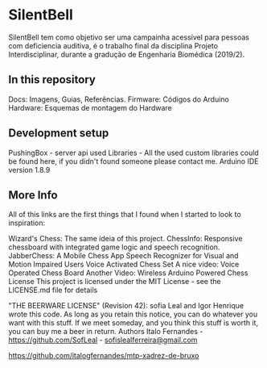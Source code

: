 # SilentBell


SilentBell tem como objetivo ser uma campainha acessível para pessoas com deficiencia auditiva, é o trabalho final da disciplina Projeto Interdisciplinar, durante a gradução de Engenharia Biomédica (2019/2).






## In this repository
Docs: Imagens, Guias, Referências.
Firmware: Códigos do Arduino
Hardware: Esquemas de montagem do Hardware


## Development setup
PushingBox - server api used
Libraries - All the used custom libraries could be found here, if you didn't found someone please contact me.
Arduino IDE version 1.8.9


## More Info
All of this links are the first things that I found when I started to look to inspiration:

Wizard's Chess: The same ideia of this project.
ChessInfo: Responsive chessboard with integrated game logic and speech recognition.
JabberChess: A Mobile Chess App Speech Recognizer for Visual and Motion Impaired Users
Voice Activated Chess Set
A nice video: Voice Operated Chess Board
Another Video: Wireless Arduino Powered Chess
License
This project is licensed under the MIT License - see the LICENSE.md file for details

"THE BEERWARE LICENSE" (Revision 42):
sofia Leal and Igor Henrique wrote this code. As long as you retain this
notice, you can do whatever you want with this stuff. If we
meet someday, and you think this stuff is worth it, you can
buy me a beer in return.
Authors
Italo Fernandes - https://github.com/SofLeal - sofislealferreira@gmail.com


https://github.com/italogfernandes/mtp-xadrez-de-bruxo
